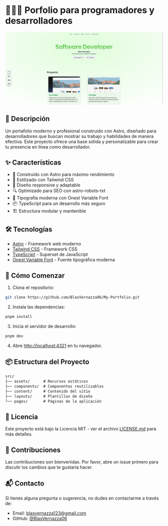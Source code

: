 # 👨🏻‍💻 Porfolio para programadores y desarrolladores

<div align="center">
<a href="https://porfolio.dev/">
<img src="./public/images/PortfolioImages.png">
</a>
<p></p>
</div>

## 📝 Descripción

Un portafolio moderno y profesional construido con Astro, diseñado para desarrolladores que buscan mostrar su trabajo y habilidades de manera efectiva. Este proyecto ofrece una base sólida y personalizable para crear tu presencia en línea como desarrollador.

## ✨ Características

- 🚀 Construido con Astro para máximo rendimiento
- 🎨 Estilizado con Tailwind CSS
- 📱 Diseño responsive y adaptable
- 🔍 Optimizado para SEO con astro-robots-txt
- 🎯 Tipografía moderna con Onest Variable Font
- 📦 TypeScript para un desarrollo más seguro
- 🏗️ Estructura modular y mantenible

## 🛠️ Tecnologías

- [Astro](https://astro.build/) - Framework web moderno
- [Tailwind CSS](https://tailwindcss.com/) - Framework CSS
- [TypeScript](https://www.typescriptlang.org/) - Superset de JavaScript
- [Onest Variable Font](https://github.com/atelier-anchor/smiley-sans) - Fuente tipográfica moderna

## 🚀 Cómo Comenzar

1. Clona el repositorio:
```bash
git clone https://github.com/BlasVernazza06/My-Portfolio.git
```

2. Instala las dependencias:
```bash
pnpm install
```

3. Inicia el servidor de desarrollo:
```bash
pnpm dev
```

4. Abre [http://localhost:4321](http://localhost:4321) en tu navegador.

## 📦 Estructura del Proyecto

```
src/
├── assets/      # Recursos estáticos
├── components/  # Componentes reutilizables
├── content/     # Contenido del sitio
├── layouts/     # Plantillas de diseño
└── pages/       # Páginas de la aplicación
```

## 📄 Licencia

Este proyecto está bajo la Licencia MIT - ver el archivo [LICENSE.md](LICENSE.md) para más detalles.

## 🤝 Contribuciones

Las contribuciones son bienvenidas. Por favor, abre un issue primero para discutir los cambios que te gustaría hacer.

## 📬 Contacto

Si tienes alguna pregunta o sugerencia, no dudes en contactarme a través de:
- Email: [blasvernazza123@gmail.com](mailto:blasvernazza123@gmail.com)
- GitHub: [@BlasVernazza06](https://github.com/BlasVernazza06)

